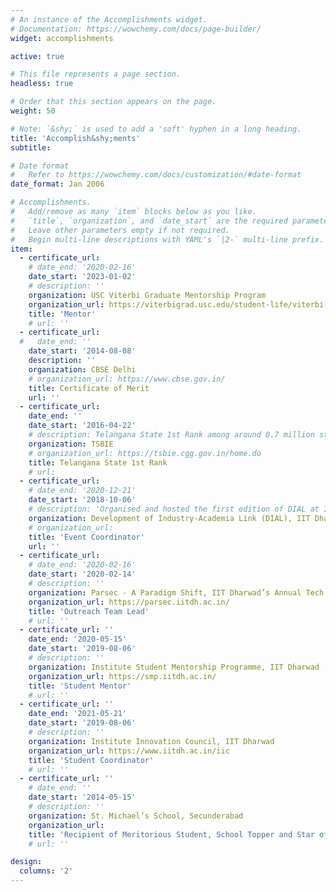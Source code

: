 ```yaml
---
# An instance of the Accomplishments widget.
# Documentation: https://wowchemy.com/docs/page-builder/
widget: accomplishments

active: true

# This file represents a page section.
headless: true

# Order that this section appears on the page.
weight: 50

# Note: `&shy;` is used to add a 'soft' hyphen in a long heading.
title: 'Accomplish&shy;ments'
subtitle:

# Date format
#   Refer to https://wowchemy.com/docs/customization/#date-format
date_format: Jan 2006

# Accomplishments.
#   Add/remove as many `item` blocks below as you like.
#   `title`, `organization`, and `date_start` are the required parameters.
#   Leave other parameters empty if not required.
#   Begin multi-line descriptions with YAML's `|2-` multi-line prefix.
item:
  - certificate_url: 
    # date_end: '2020-02-16'
    date_start: '2023-01-02'
    # description: ''
    organization: USC Viterbi Graduate Mentorship Program
    organization_url: https://viterbigrad.usc.edu/student-life/viterbi-mentorship/
    title: 'Mentor'
    # url: ''
  - certificate_url: 
  #   date_end: ''
    date_start: '2014-08-08'
    description: ''
    organization: CBSE Delhi
    # organization_url: https://www.cbse.gov.in/
    title: Certificate of Merit
    url: ''
  - certificate_url: 
    date_end: ''
    date_start: '2016-04-22'
    # description: Telangana State 1st Rank among around 0.7 million students in first year intermediate examination and under top ten ranks in second year intermediate examination
    organization: TSBIE 
    # organization_url: https://tsbie.cgg.gov.in/home.do
    title: Telangana State 1st Rank
    # url: 
  - certificate_url: 
    # date_end: '2020-12-21'
    date_start: '2018-10-06'
    # description: 'Organised and hosted the first edition of DIAL at IIT Dharwad, leading a student team consisting of 10 students in coordination with 3 faculty members'
    organization: Development of Industry-Academia Link (DIAL), IIT Dharwad
    # organization_url: 
    title: 'Event Coordinator'
    url: ''
  - certificate_url: 
    # date_end: '2020-02-16'
    date_start: '2020-02-14'
    # description: ''
    organization: Parsec - A Paradigm Shift, IIT Dharwad’s Annual Tech Fest
    organization_url: https://parsec.iitdh.ac.in/
    title: 'Outreach Team Lead'
    # url: ''
  - certificate_url: '' 
    date_end: '2020-05-15'
    date_start: '2019-08-06'
    # description: ''
    organization: Institute Student Mentorship Programme, IIT Dharwad
    organization_url: https://smp.iitdh.ac.in/
    title: 'Student Mentor'
    # url: ''
  - certificate_url: '' 
    date_end: '2021-05-21'
    date_start: '2019-08-06'
    # description: ''
    organization: Institute Innovation Council, IIT Dharwad
    organization_url: https://www.iitdh.ac.in/iic
    title: 'Student Coordinator'
    # url: ''
  - certificate_url: '' 
    # date_end: ''
    date_start: '2014-05-15'
    # description: ''
    organization: St. Michael’s School, Secunderabad
    organization_url: 
    title: 'Recipient of Meritorious Student, School Topper and Star of Stars awards'
    # url: ''

design:
  columns: '2'
---
```

